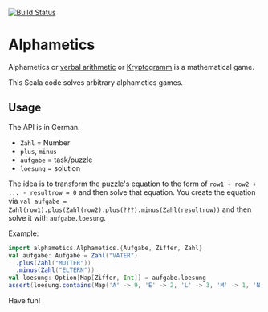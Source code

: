 [![Build Status](https://travis-ci.org/carsten-langer/alphametics.svg?branch=master)](https://travis-ci.org/carsten-langer/alphametics)

# Alphametics

Alphametics or [verbal arithmetic](https://en.wikipedia.org/wiki/Verbal_arithmetic) or
 [Kryptogramm](https://de.wikipedia.org/wiki/Kryptogramm) is a mathematical game.
 
This Scala code solves arbitrary alphametics games.

## Usage
The API is in German.

* `Zahl` = Number
* `plus`, `minus`
* `aufgabe` = task/puzzle
* `loesung` = solution

The idea is to transform the puzzle's equation to the form of `row1 + row2 + ... - resultrow = 0` and then
 solve that equation.
 You create the equation via `val aufgabe = Zahl(row1).plus(Zahl(row2).plus(???).minus(Zahl(resultrow))`
 and then solve it with `aufgabe.loesung`.  

Example:

```scala
import alphametics.Alphametics.{Aufgabe, Ziffer, Zahl}
val aufgabe: Aufgabe = Zahl("VATER")
  .plus(Zahl("MUTTER"))
  .minus(Zahl("ELTERN"))
val loesung: Option[Map[Ziffer, Int]] = aufgabe.loesung
assert(loesung.contains(Map('A' -> 9, 'E' -> 2, 'L' -> 3, 'M' -> 1, 'N' -> 0, 'R' -> 5, 'T' -> 6, 'U' -> 8, 'V' -> 4)))
```

Have fun!
